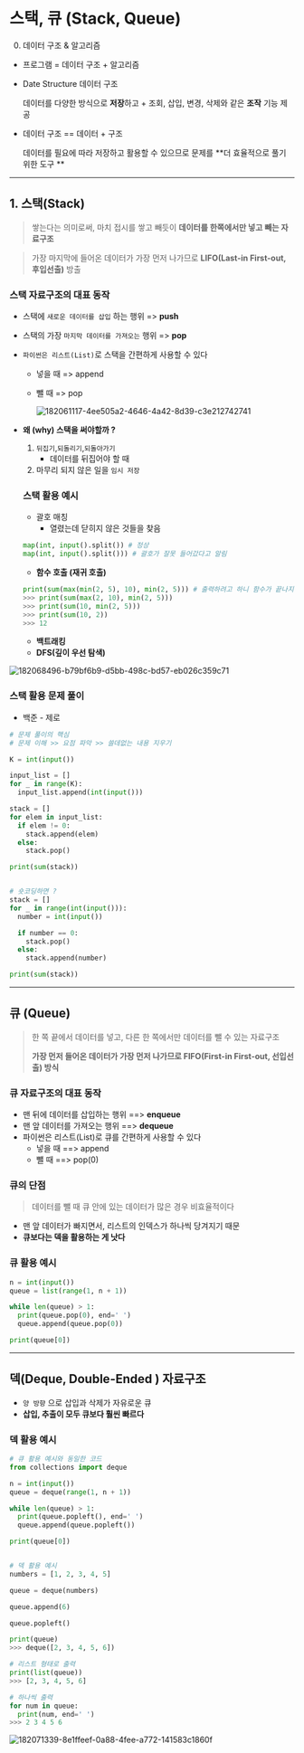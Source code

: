 # 스택, 큐 (Stack, Queue)

0. 데이터 구조 & 알고리즘

- 프로그램 = 데이터 구조 + 알고리즘

- Date Structure 데이터 구조 

  데이터를 다양한 방식으로 **저장**하고 + 조회, 삽입, 변경, 삭제와 같은 **조작** 기능 제공

- 데이터 구조 == 데이터 + 구조 

  데이터를 필요에 따라 저장하고 활용할 수 있으므로 문제를 **더 효율적으로 풀기 위한 도구 **

---

## 1. 스택(Stack)

> 쌓는다는 의미로써, 마치 접시를 쌓고 빼듯이 **데이터를 한쪽에서만 넣고 빼는 자료구조** 

> 가장 마지막에 들어온 데이터가 가장 먼저 나가므로 **LIFO(Last-in First-out, 후입선출)** 방출

### 스택 자료구조의 대표 동작

- 스택에 `새로운 데이터를 삽입` 하는 행위 => **push**

- 스택의 가장 `마지막 데이터를 가져오는` 행위 => **pop**

- `파이썬은 리스트(List)`로 스택을 간편하게 사용할 수 있다
  - 넣을 때 => append
  
  - 뺄 때 => pop
  
    ![182061117-4ee505a2-4646-4a42-8d39-c3e212742741](https://user-images.githubusercontent.com/108647801/182155625-d33905b6-40ca-4201-a72d-835f2d0fa4b9.jpeg)


- **왜 (why) 스택을 써야할까 ?**

  1. `뒤집기`,`되돌리기`,`되돌아가기`
     - 데이터를 뒤집어야 할 때
  2. 마무리 되지 않은 일을 `임시 저장`
  
  
  
  ### **스택 활용 예시**
  
  - 괄호 매칭
    - 열렸는데 닫히지 않은 것들을 찾음
  
  ```python
  map(int, input().split()) # 정상
  map(int, input().split())) # 괄호가 잘못 들어갔다고 알림
  ```
  
  - **함수 호출 (재귀 호출)**
  
  ```python
  print(sum(max(min(2, 5), 10), min(2, 5))) # 출력하려고 하니 함수가 끝나지 않음
  >>> print(sum(max(2, 10), min(2, 5)))
  >>> print(sum(10, min(2, 5)))
  >>> print(sum(10, 2))
  >>> 12
  ```
  
  - **백트래킹**
  - **DFS(깊이 우선 탐색)**
  
  
![182068496-b79bf6b9-d5bb-498c-bd57-eb026c359c71](https://user-images.githubusercontent.com/108647801/182155632-d3aee92e-ef25-492d-82cd-92723e293d54.jpeg)

  
  ### **스택 활용 문제 풀이**
  
  - 백준 - 제로
  
  ```python
  # 문제 풀이의 핵심
  # 문제 이해 >> 요점 파악 >> 쓸데없는 내용 지우기
  
  K = int(input())
  
  input_list = []
  for _ in range(K):
    input_list.append(int(input()))
  
  stack = []
  for elem in input_list:
  	if elem != 0:
      stack.append(elem)
    else:
      stack.pop()
  
  print(sum(stack))
  
  
  # 숏코딩하면 ?
  stack = []
  for _ in range(int(input())):
    number = int(input())
  
    if number == 0:
      stack.pop()
    else:
      stack.append(number)
  
  print(sum(stack))
  ```
  
  ------
  
  ## **큐 (Queue)**
  
  > 한 쪽 끝에서 데이터를 넣고, 다른 한 쪽에서만 데이터를 뺄 수 있는 자료구조
  >
  > **가장 먼저 들어온 데이터가 가장 먼저 나가므로 FIFO(First-in First-out, 선입선출) 방식**
  
  
  
  ### **큐 자료구조의 대표 동작**
  
  - 맨 뒤에 데이터를 삽입하는 행위 ==> **enqueue**
  - 맨 앞 데이터를 가져오는 행위 ==> **dequeue**
  - 파이썬은 리스트(List)로 큐를 간편하게 사용할 수 있다
    - 넣을 때 ==> append
    - 뺄 때 ==> pop(0)
  
  
  
  ### **큐의 단점**
  
  > 데이터를 뺄 때 큐 안에 있는 데이터가 많은 경우 비효율적이다
  
  - 맨 앞 데이터가 빠지면서, 리스트의 인덱스가 하나씩 당겨지기 때문
  - **큐보다는 덱을 활용하는 게 낫다**
  
  
  
  ### **큐 활용 예시**
  
  ```python
  n = int(input())
  queue = list(range(1, n + 1))
  
  while len(queue) > 1:
    print(queue.pop(0), end=' ')
    queue.append(queue.pop(0))
  
  print(queue[0])
  ```
  
  ------
  
  
  
  ## **덱(Deque, Double-Ended ) 자료구조**
  
  - `양 방향` 으로 삽입과 삭제가 자유로운 큐
  - **삽입, 추출이 모두 큐보다 훨씬 빠르다**
  
  
  
  ### **덱 활용 예시**
  
  ```python
  # 큐 활용 예시와 동일한 코드
  from collections import deque
  
  n = int(input())
  queue = deque(range(1, n + 1))
  
  while len(queue) > 1:
    print(queue.popleft(), end=' ')
    queue.append(queue.popleft())
  
  print(queue[0])
  
  
  # 덱 활용 예시
  numbers = [1, 2, 3, 4, 5]
  
  queue = deque(numbers)
  
  queue.append(6)
  
  queue.popleft()
  
  print(queue)
  >>> deque([2, 3, 4, 5, 6])
  
  # 리스트 형태로 출력
  print(list(queue))
  >>> [2, 3, 4, 5, 6]
  
  # 하나씩 출력
  for num in queue:
    print(num, end=' ')
  >>> 2 3 4 5 6
  ```


![182071339-8e1ffeef-0a88-4fee-a772-141583c1860f](https://user-images.githubusercontent.com/108647801/182155639-15d10897-e55c-4af1-ae9c-6eebb3344616.jpeg)
